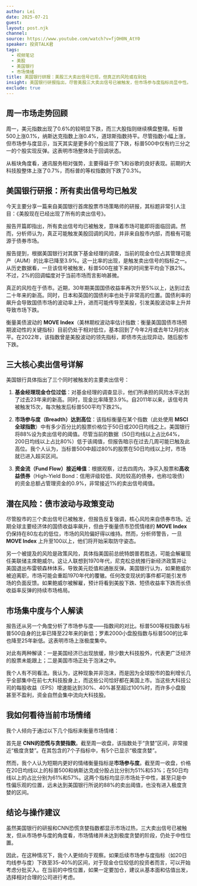 ```yaml
---
author: Lei
date: 2025-07-21
guest: 
layout: post.njk
channel: 
source: https://www.youtube.com/watch?v=fjOH0N_AtY0
speaker: 投资TALK君
tags:
  - 视频笔记
  - 美股
  - 美国银行
  - 市场情绪
title: 美国银行研报：美股三大卖出信号已现，但真正的风险或在别处
insight: 美国银行研报指出，尽管美股三大卖出信号已被触发，但市场参与度指标尚显中性。真正的回调风险可能源于债券市场的波动，而非股市本身。
exclude: true
---
```


## 周一市场走势回顾

周一，美元指数出现了0.6%的较明显下跌，而三大股指则继续横盘整理。标普500上涨0.1%，纳斯达克指数上涨0.4%，道琼斯指数持平。尽管指数小幅上涨，但市场参与度显示，当天其实是更多的个股出现了下跌，标普500中仅有约三分之一的个股实现反弹。这表明市场整体处于回调状态。

从板块角度看，通讯服务相对强势，主要得益于奈飞和谷歌的良好表现。前期的大科技股整体上涨了0.7%，而标普的等权指数则下跌了0.3%。

## 美国银行研报：所有卖出信号均已触发

今天主要分享一篇来自美国银行首席股票市场策略师的研报，其标题非常引人注目：《美股现在已经出现了所有的卖出信号》。

报告开篇即指出，所有卖出信号均已被触发，意味着市场可能即将面临回调。然而，分析师认为，真正可能触发美股回调的风险，并非来自股市内部，而极有可能源于债券市场。

报告提到，根据美国银行对其旗下基金经理的调查，当前的现金仓位占其管理总资产（AUM）的比率已降至3.9%。这一比率的出现，是触发卖出信号的指标之一。从历史数据看，一旦该信号被触发，标普500在接下来的时间里平均会下跌2%。不过，2%的回调幅度对于当前市场而言影响甚微。

真正的风险在于债市。近期，30年期美国国债收益率再次升至5%以上，达到过去二十年来的新高。同时，日本和英国的国债利率也处于非常高的位置。国债利率的飙升会导致国债市场的波动率上升，进而可能传导至美股，引发美股波动率上升并导致市场下跌。

衡量美债波动的 **MOVE Index**（美林期权波动率估计指数：衡量美国国债市场预期波动性的关键指标）目前仍处于相对低位，基本回到了今年2月或去年12月的水平。在2022年，该指数曾是美股波动的领先指标，即债市先出现异动，随后股市下跌。

## 三大核心卖出信号详解

美国银行具体指出了三个同时被触发的主要卖出信号：

1. **基金经理现金仓位过低**：对基金经理的调查显示，他们所承担的风险水平达到了过去23年来的新高。同时，现金比率降至3.9%。自2011年以来，该信号共被触发15次，每次触发后标普500平均下跌2%。

2. **市场参与度（Breadth）达到高位**：该指标衡量在某个指数（此处使用 **MSCI全球指数**）中有多少百分比的股票价格位于50日或200日均线之上。美国银行将88%设为卖出信号的阈值。尽管当前的数据（50日均线以上占比64%，200日均线以上占比80%）低于该阈值，但报告暗示在过去几周可能已触及此高位。我个人认为，当标普500中超过80%的股票在50日均线以上时，市场就已进入超买区间。

3. **资金流（Fund Flow）接近峰值**：根据观察，过去四周内，净买入股票和**高收益债券**（High-Yield Bond：信用评级较低、风险较高的债券，也称垃圾债）的资金总额占管理资金的0.9%，非常接近1%的卖出信号阈值。

## 潜在风险：债市波动与政策变动

尽管股市的三个卖出信号已被触发，但报告反复强调，核心风险来自债券市场。近期全球主要经济体的国债收益率飙升，但由于衡量债市恐慌情绪的 **MOVE Index** 仍保持在80左右的低位，市场的风险偏好得以维持。然而，分析师警告，一旦 **MOVE Index** 上升至100以上，他们将开始采取防守姿态。

另一个被提及的风险是政策风险，具体指美国前总统特朗普若胜选，可能会解雇现任美联储主席鲍威尔。这让人联想到1970年代，尼克松总统推行新经济政策并让美国退出布雷顿森林体系，导致美元贬值和通胀反弹。美国银行认为，如果鲍威尔被迫离职，市场可能会重蹈1970年代的覆辙。任何改变现状的事件都可能引发市场的负面反馈。如果鲍威尔被解雇，预计将看到美股下跌、短债收益率下跌而长债收益率反弹的持续市场格局。

## 市场集中度与个人解读

报告还从另一个角度分析了市场参与度——指数间的对比。标普500等权指数与标普500自身的比率已降至22年来的新低；罗素2000小盘股指数与标普500的比率也降至25年新低。这表明市场上涨极度集中。

对此有两种解读：一是美国经济已出现放缓，除少数大科技股外，代表更广泛经济的股票未能跟上；二是美国市场正处于泡沫之中。

我个人有不同看法。我认为，这种现象并非泡沫，而是因为全球股市的盈利增长几乎全部集中在前七大科技股身上，而这些公司恰好都在美国上市。当这些大科技公司的每股收益（EPS）增速能达到30%、40%甚至超过100%时，而许多小盘股甚至不盈利，资金自然会集中流向大科技股。

## 我如何看待当前市场情绪

我个人倾向于通过以下几个指标来衡量市场情绪：

首先是 **CNN的恐慌与贪婪指数**。截至周一收盘，该指数处于“贪婪”区间，非常接近“极度贪婪”。在其包含的7个子指标中，有5个已显示“极度贪婪”。

然而，我个人认为短期内更好的情绪衡量指标是**市场参与度**。截至周一收盘，价格在20日均线以上的标普500和纳斯达克成分股占比分别为51%和53%；在50日均线以上的占比分别为61%和57%。这两个指标均显示市场处于中性，甚至只是中性偏乐观的位置，远未达到美国银行所说的88%的卖出阈值，也没有进入极度贪婪的区间。

## 结论与操作建议

虽然美国银行的研报和CNN恐慌贪婪指数都显示市场过热，三大卖出信号已被触发，但从市场参与度的角度看，市场情绪并未达到极度贪婪的阶段，仍处于中性位置。

因此，在这种情况下，我个人更倾向于观察。如果后续市场参与度指标（如20日均线参与度）下跌至35-40%的区间，对于现金仓位较低的投资者而言，可以开始考虑分批买入。在当前的中性位置，如果一定要加仓，建议从基本面和估值出发，选择相对合理的公司进行考虑。
